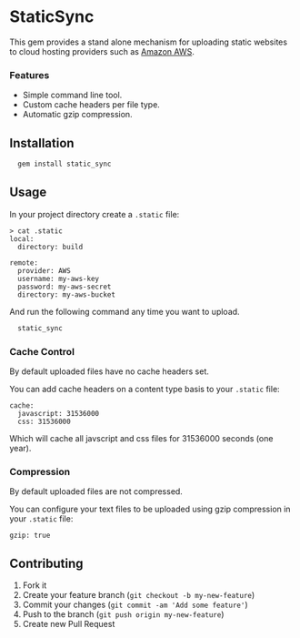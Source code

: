 # StaticSync

This gem provides a stand alone mechanism for uploading static websites to cloud hosting providers such as 
[Amazon AWS](http://en.wikipedia.org/wiki/Amazon_S3#Hosting_entire_websites).

### Features

* Simple command line tool.
* Custom cache headers per file type.
* Automatic gzip compression.

## Installation

```bash
  gem install static_sync
```

## Usage

In your project directory create a `.static` file:

```
> cat .static
local:
  directory: build

remote:
  provider: AWS
  username: my-aws-key
  password: my-aws-secret
  directory: my-aws-bucket
```

And run the following command any time you want to upload.

```bash
  static_sync
```

### Cache Control

By default uploaded files have no cache headers set.

You can add cache headers on a content type basis to your `.static` file:

```
cache:
  javascript: 31536000
  css: 31536000
```

Which will cache all javscript and css files for 31536000 seconds (one year).

### Compression

By default uploaded files are not compressed.

You can configure your text files to be uploaded using gzip compression in your `.static` file:

```
gzip: true
```

## Contributing

1. Fork it
2. Create your feature branch (`git checkout -b my-new-feature`)
3. Commit your changes (`git commit -am 'Add some feature'`)
4. Push to the branch (`git push origin my-new-feature`)
5. Create new Pull Request
